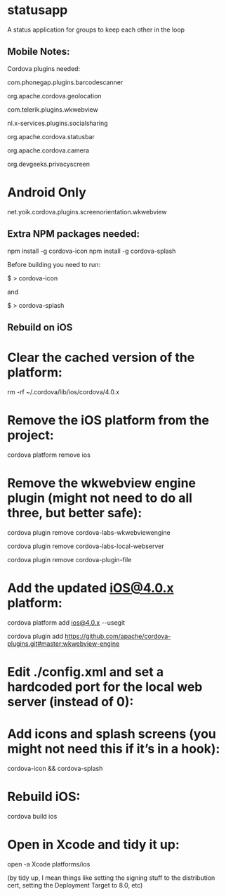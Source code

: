 statusapp
=========

A status application for groups to keep each other in the loop

Mobile Notes:
-------------
Cordova plugins needed:

com.phonegap.plugins.barcodescanner

org.apache.cordova.geolocation

com.telerik.plugins.wkwebview

nl.x-services.plugins.socialsharing

org.apache.cordova.statusbar

org.apache.cordova.camera

org.devgeeks.privacyscreen

# Android Only

net.yoik.cordova.plugins.screenorientation.wkwebview

Extra NPM packages needed:
--------------------------
npm install -g cordova-icon
npm install -g cordova-splash  

Before building you need to run:

$ > cordova-icon

and

$ > cordova-splash  

Rebuild on iOS
--------------

Clear the cached version of the platform:
=========================================

rm -rf ~/.cordova/lib/ios/cordova/4.0.x

Remove the iOS platform from the project:
=========================================

cordova platform remove ios

Remove the wkwebview engine plugin (might not need to do all three, but better safe):
=====================================================================================

cordova plugin remove cordova-labs-wkwebviewengine

cordova plugin remove cordova-labs-local-webserver

cordova plugin remove cordova-plugin-file

Add the updated iOS@4.0.x platform:
===================================

cordova platform add ios@4.0.x --usegit

cordova plugin add https://github.com/apache/cordova-plugins.git#master:wkwebview-engine

Edit ./config.xml and set a hardcoded port for the local web server (instead of 0):
===================================================================================

<content src="http://localhost:123456" />

Add icons and splash screens (you might not need this if it’s in a hook):
=========================================================================

cordova-icon && cordova-splash

Rebuild iOS:
============

cordova build ios

Open in Xcode and tidy it up:
=============================

open -a Xcode platforms/ios

(by tidy up, I mean things like setting the signing stuff to the distribution cert, setting the Deployment Target to 8.0, etc)


